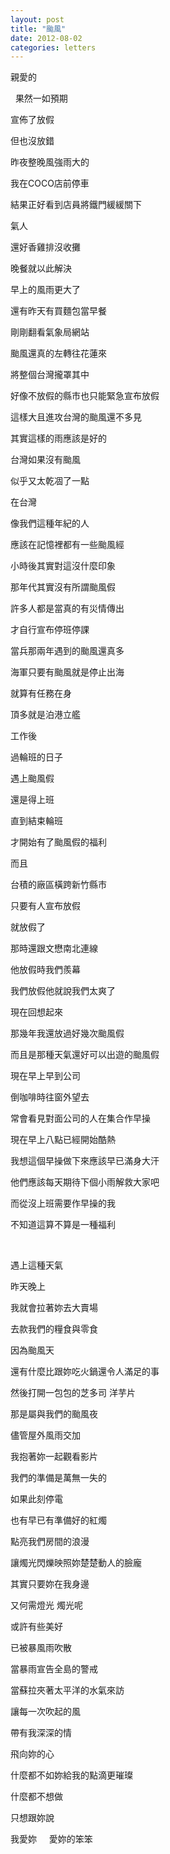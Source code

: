 ```yaml
---
layout: post
title: "颱風"
date: 2012-08-02
categories: letters
---
```


親愛的

 
果然一如預期


宣佈了放假


但也沒放錯


昨夜整晚風強雨大的


我在COCO店前停車


結果正好看到店員將鐵門緩緩關下


氣人


還好香雞排沒收攤


晚餐就以此解決


早上的風雨更大了


還有昨天有買麵包當早餐


剛剛翻看氣象局網站


颱風還真的左轉往花蓮來


將整個台灣攏罩其中


好像不放假的縣市也只能緊急宣布放假


這樣大且進攻台灣的颱風還不多見


其實這樣的雨應該是好的


台灣如果沒有颱風


似乎又太乾凅了一點


在台灣


像我們這種年紀的人


應該在記憶裡都有一些颱風經


小時後其實對這沒什麼印象


那年代其實沒有所謂颱風假


許多人都是當真的有災情傳出


才自行宣布停班停課


當兵那兩年遇到的颱風還真多


海軍只要有颱風就是停止出海


就算有任務在身


頂多就是泊港立艦


工作後


過輪班的日子


遇上颱風假


還是得上班


直到結束輪班


才開始有了颱風假的福利


而且


台積的廠區橫跨新竹縣市


只要有人宣布放假


就放假了


那時還跟文懋南北連線


他放假時我們羨幕


我們放假他就說我們太爽了


現在回想起來


那幾年我還放過好幾次颱風假


而且是那種天氣還好可以出遊的颱風假


現在早上早到公司


倒咖啡時往窗外望去


常會看見對面公司的人在集合作早操


現在早上八點已經開始酷熱


我想這個早操做下來應該早已滿身大汗


他們應該每天期待下個小雨解救大家吧


而從沒上班需要作早操的我


不知道這算不算是一種福利

 

遇上這種天氣


昨天晚上


我就會拉著妳去大賣場


去款我們的糧食與零食


因為颱風天


還有什麼比跟妳吃火鍋還令人滿足的事


然後打開一包包的芝多司 洋芋片


那是屬與我們的颱風夜


儘管屋外風雨交加


我抱著妳一起觀看影片


我們的準備是萬無一失的


如果此刻停電


也有早已有準備好的紅燭


點亮我們房間的浪漫


讓燭光閃爍映照妳楚楚動人的臉龐


其實只要妳在我身邊


又何需燈光 燭光呢


或許有些美好


已被暴風雨吹散


當暴雨宣告全島的警戒


當蘇拉夾著太平洋的水氣來訪


讓每一次吹起的風


帶有我深深的情


飛向妳的心


什麼都不如妳給我的點滴更璀璨


什麼都不想做


只想跟妳說


我愛妳
 
 
愛妳的笨笨
